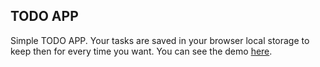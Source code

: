 ## TODO APP

Simple TODO APP. 
Your tasks are saved in your browser local storage to keep then for every time you want.
You can see the demo [here](http://todo.emanuellourenco.com/).